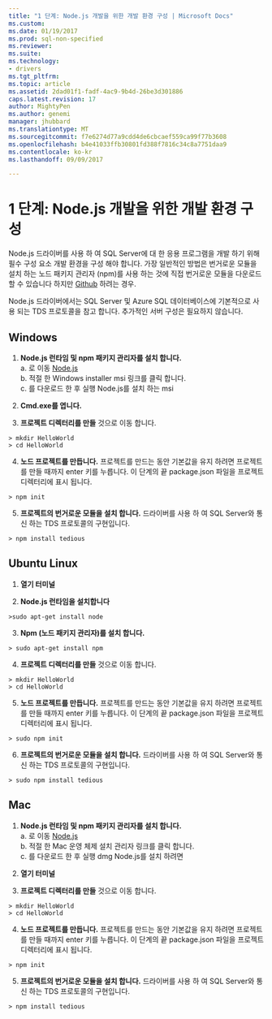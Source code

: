 ```yaml
---
title: "1 단계: Node.js 개발을 위한 개발 환경 구성 | Microsoft Docs"
ms.custom: 
ms.date: 01/19/2017
ms.prod: sql-non-specified
ms.reviewer: 
ms.suite: 
ms.technology:
- drivers
ms.tgt_pltfrm: 
ms.topic: article
ms.assetid: 2dad01f1-fadf-4ac9-9b4d-26be3d301886
caps.latest.revision: 17
author: MightyPen
ms.author: genemi
manager: jhubbard
ms.translationtype: MT
ms.sourcegitcommit: f7e6274d77a9cdd4de6cbcaef559ca99f77b3608
ms.openlocfilehash: b4e41033ffb30801fd388f7816c34c8a7751daa9
ms.contentlocale: ko-kr
ms.lasthandoff: 09/09/2017

---
```

# <a name="step-1--configure-development-environment-for-nodejs-development"></a>1 단계: Node.js 개발을 위한 개발 환경 구성
Node.js 드라이버를 사용 하 여 SQL Server에 대 한 응용 프로그램을 개발 하기 위해 필수 구성 요소 개발 환경을 구성 해야 합니다.  가장 일반적인 방법은 번거로운 모듈을 설치 하는 노드 패키지 관리자 (npm)를 사용 하는 것에 직접 번거로운 모듈을 다운로드할 수 있습니다 하지만 [Github](https://github.com/pekim/tedious) 하려는 경우.  
  
Node.js 드라이버에서는 SQL Server 및 Azure SQL 데이터베이스에 기본적으로 사용 되는 TDS 프로토콜을 참고 합니다.  추가적인 서버 구성은 필요하지 않습니다.  
  
## <a name="windows"></a>Windows  
  
1. **Node.js 런타임 및 npm 패키지 관리자를 설치 합니다.**  
a. 로 이동 [Node.js](https://nodejs.org/en/download/)  
b. 적절 한 Windows installer msi 링크를 클릭 합니다.   
c. 를 다운로드 한 후 실행 Node.js를 설치 하는 msi  
  
2. **Cmd.exe를 엽니다.**  
  
3. **프로젝트 디렉터리를 만들** 것으로 이동 합니다.    
```  
> mkdir HelloWorld  
> cd HelloWorld  
```  
4. **노드 프로젝트를 만듭니다.**  프로젝트를 만드는 동안 기본값을 유지 하려면 프로젝트를 만들 때까지 enter 키를 누릅니다. 이 단계의 끝 package.json 파일을 프로젝트 디렉터리에 표시 됩니다.  
```  
> npm init  
```  
  
5. **프로젝트의 번거로운 모듈을 설치 합니다.**  드라이버를 사용 하 여 SQL Server와 통신 하는 TDS 프로토콜의 구현입니다.  
```  
> npm install tedious  
```  
  
## <a name="ubuntu-linux"></a>Ubuntu Linux  
  
1.  **열기 터미널**  
  
2. **Node.js 런타임을 설치합니다**  
```  
>sudo apt-get install node  
```  
3. **Npm (노드 패키지 관리자)를 설치 합니다.**  
```  
> sudo apt-get install npm  
```  
4. **프로젝트 디렉터리를 만들** 것으로 이동 합니다.    
```  
> mkdir HelloWorld  
> cd HelloWorld  
```  
  
5. **노드 프로젝트를 만듭니다.**  프로젝트를 만드는 동안 기본값을 유지 하려면 프로젝트를 만들 때까지 enter 키를 누릅니다. 이 단계의 끝 package.json 파일을 프로젝트 디렉터리에 표시 됩니다.  
```  
> sudo npm init  
```  
  
6. **프로젝트의 번거로운 모듈을 설치 합니다.**  드라이버를 사용 하 여 SQL Server와 통신 하는 TDS 프로토콜의 구현입니다.  
```  
> sudo npm install tedious  
```  
  
## <a name="mac"></a>Mac  
  
1. **Node.js 런타임 및 npm 패키지 관리자를 설치 합니다.**  
a. 로 이동 [Node.js](https://nodejs.org/en/download/)  
b. 적절 한 Mac 운영 체제 설치 관리자 링크를 클릭 합니다.  
c. 를 다운로드 한 후 실행 dmg Node.js를 설치 하려면  
  
2. **열기 터미널**  
  
3. **프로젝트 디렉터리를 만들** 것으로 이동 합니다.    
```  
> mkdir HelloWorld  
> cd HelloWorld  
```  
  
4. **노드 프로젝트를 만듭니다.**  프로젝트를 만드는 동안 기본값을 유지 하려면 프로젝트를 만들 때까지 enter 키를 누릅니다. 이 단계의 끝 package.json 파일을 프로젝트 디렉터리에 표시 됩니다.  
```  
> npm init  
```  
  
5. **프로젝트의 번거로운 모듈을 설치 합니다.**  드라이버를 사용 하 여 SQL Server와 통신 하는 TDS 프로토콜의 구현입니다.  
```  
> npm install tedious  
```  
  

